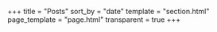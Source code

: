 +++
title = "Posts"
sort_by = "date"
template = "section.html"
page_template = "page.html"
transparent = true
+++